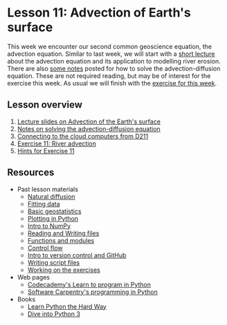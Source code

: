 # Lesson 11: Advection of Earth's surface
This week we encounter our second common geoscience equation, the advection equation.
Similar to last week, we will start with a [short lecture](Lesson/Advection-of-the-Earths-surface.pdf) about the advection equation and its application to modelling river erosion.
There are also [some notes](Lesson/Solving-the-advection-diffusion-equation.pdf) posted for how to solve the advection-diffusion equation.
These are not required reading, but may be of interest for the exercise this week.
As usual we will finish with the [exercise for this week](https://classroom.github.com/assignment-invitations/da9aa9c3c493fd22f2e64bf41a65f24f).

## Lesson overview

1. [Lecture slides on Advection of the Earth's surface](Lesson/Advection-of-the-Earths-surface.pdf)
2. [Notes on solving the advection-diffusion equation](Lesson/Solving-the-advection-diffusion-equation.pdf)
3. [Connecting to the cloud computers from D211](Lesson/connecting-to-cloud.md)
4. [Exercise 11: River advection](https://classroom.github.com/assignment-invitations/da9aa9c3c493fd22f2e64bf41a65f24f)
5. [Hints for Exercise 11](Lesson/hints.md)

## Resources
- Past lesson materials
  - [Natural diffusion](https://github.com/Intro-Quantitative-Geology/Lesson-10-Natural-diffusion)
  - [Fitting data](https://github.com/Intro-Quantitative-Geology/Lesson-9-Fitting-data)
  - [Basic geostatistics](https://github.com/Intro-Quantitative-Geology/Lesson-8-Basic-geostatistics)
  - [Plotting in Python](https://github.com/Python-for-geo-people/Lesson-7-Plotting)
  - [Intro to NumPy](https://github.com/Python-for-geo-people/Lesson-6-Intro-to-NumPy/blob/master/Lesson/intro-to-numpy.md)
  - [Reading and Writing files](https://github.com/Python-for-geo-people/Lesson-5-Reading-Writing)
  - [Functions and modules](https://github.com/Python-for-geo-people/Functions-and-modules)
  - [Control flow](https://github.com/Python-for-geo-people/Control-flow)
  - [Intro to version control and GitHub](https://github.com/Python-for-geo-people/Diving-into-Python/tree/master/Lesson/intro-to-GitHub.md)
  - [Writing script files](https://github.com/Python-for-geo-people/Diving-into-Python/tree/master/Lesson/writing-scripts.md)
  - [Working on the exercises](https://github.com/Python-for-geo-people/Diving-into-Python/tree/master/Lesson/working-on-assignment.md)
- Web pages
  - [Codecademy's Learn to program in Python](https://www.codecademy.com/learn/python)
  - [Software Carpentry's programming in Python](https://swcarpentry.github.io/python-novice-inflammation/)
- Books
  - [Learn Python the Hard Way](http://learnpythonthehardway.org/book/)
  - [Dive into Python 3](http://www.diveinto.org/python3/)
